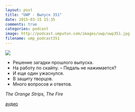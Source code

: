 ```yaml
---
layout: post
title: "UWP - Выпуск 351"
date: 2015-03-15 15:35
comments: true
categories: podcast
image: http://podcast.umputun.com/images/uwp/uwp351.jpg
filename: ump_podcast351
---
```

![](https://podcast.umputun.com/images/uwp/uwp351.jpg)

- Решение загадки прошлого выпуска.
- На работу по скайпу.
– Педаль не нажимается?
- И еще один ужаснулся.
- В защиту творцов.
- Много вопросов и ответов.

_The Orange Strips, The Fire_

[аудио](https://podcast.umputun.com/media/ump_podcast351.mp3)
<audio src="https://podcast.umputun.com/media/ump_podcast351.mp3" preload="none"></audio>
